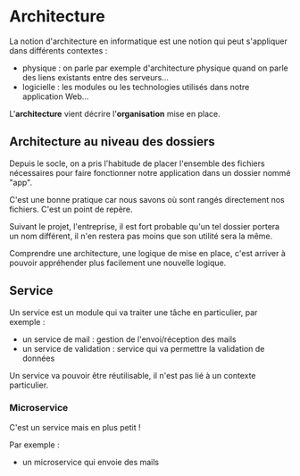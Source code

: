 # Architecture

La notion d'architecture en informatique est une notion qui peut s'appliquer dans différents contextes :

- physique : on parle par exemple d'architecture physique quand on parle des liens existants entre des serveurs...
- logicielle : les modules ou les technologies utilisés dans notre application Web...

L'**architecture** vient décrire l'**organisation** mise en place.

## Architecture au niveau des dossiers

Depuis le socle, on a pris l'habitude de placer l'ensemble des fichiers nécessaires pour faire fonctionner notre application dans un dossier nommé "app".

C'est une bonne pratique car nous savons où sont rangés directement nos fichiers. C'est un point de repère.

Suivant le projet, l'entreprise, il est fort probable qu'un tel dossier portera un nom différent, il n'en restera pas moins que son utilité sera la même.

Comprendre une architecture, une logique de mise en place, c'est arriver à pouvoir appréhender plus facilement une nouvelle logique.

## Service

Un service est un module qui va traiter une tâche en particulier, par exemple :

- un service de mail : gestion de l'envoi/réception des mails
- un service de validation : service qui va permettre la validation de données

Un service va pouvoir être réutilisable, il n'est pas lié à un contexte particulier.

### Microservice

C'est un service mais en plus petit !

Par exemple :

- un microservice qui envoie des mails